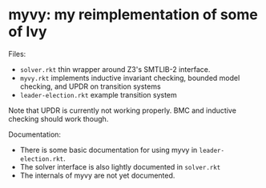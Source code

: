# myvy: my reimplementation of some of Ivy

Files:

- `solver.rkt` thin wrapper around Z3's SMTLIB-2 interface.
- `myvy.rkt` implements inductive invariant checking, bounded model checking, and UPDR on transition systems
- `leader-election.rkt` example transition system

Note that UPDR is currently not working properly. BMC and inductive checking should work though.

Documentation:

- There is some basic documentation for using myvy in `leader-election.rkt`.
- The solver interface is also lightly documented in `solver.rkt`
- The internals of myvy are not yet documented.


